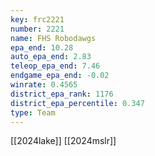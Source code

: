 ```yaml
---
key: frc2221
number: 2221
name: FHS Robodawgs
epa_end: 10.28
auto_epa_end: 2.83
teleop_epa_end: 7.46
endgame_epa_end: -0.02
winrate: 0.4565
district_epa_rank: 1176
district_epa_percentile: 0.347
type: Team
---
```

[[2024lake]]
[[2024mslr]]

